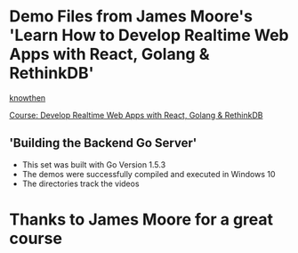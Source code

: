 # Demo Files from James Moore's 'Learn How to Develop Realtime Web Apps with React, Golang & RethinkDB'

[knowthen](http://courses.knowthen.com/courses/)

[Course: Develop Realtime Web Apps with React, Golang & RethinkDB](http://courses.knowthen.com/courses/learn-how-to-develop-realtime-web-apps)

## 'Building the Backend Go Server'
* This set was built with Go Version 1.5.3
* The demos were successfully compiled and executed in Windows 10
* The directories track the videos


# Thanks to James Moore for a great course
